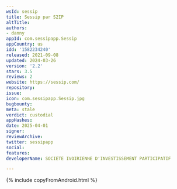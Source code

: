 ```yaml
---
wsId: sessip
title: Sessip par S2IP
altTitle: 
authors:
- danny
appId: com.sessipapp.Sessip
appCountry: us
idd: '1582234240'
released: 2021-09-08
updated: 2024-03-26
version: '2.2'
stars: 3.5
reviews: 2
website: https://sessip.com/
repository: 
issue: 
icon: com.sessipapp.Sessip.jpg
bugbounty: 
meta: stale
verdict: custodial
appHashes: 
date: 2025-04-01
signer: 
reviewArchive: 
twitter: sessipapp
social: 
features: 
developerName: SOCIETE IVOIRIENNE D'INVESTISSEMENT PARTICIPATIF

---
```


{% include copyFromAndroid.html %}

